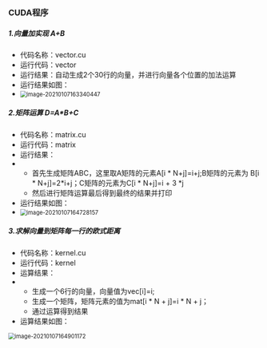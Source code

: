 

### CUDA程序

##### 1.向量加实现 A+B

+ 代码名称：vector.cu
+ 运行代码：vector
+ 运行结果：自动生成2个30行的向量，并进行向量各个位置的加法运算
+ 运行结果如图：
+ <img src="C:\Users\12590\AppData\Roaming\Typora\typora-user-images\image-20210107163340447.png" alt="image-20210107163340447" style="zoom:80%;" />



##### 2.矩阵运算 D=A*B+C

+ 代码名称：matrix.cu
+ 运行代码：matrix
+ 运行结果：
+ + 首先生成矩阵ABC，这里取A矩阵的元素A[i * N+j]=i+j;B矩阵的元素为 B[i * N+j]=2*i+j；C矩阵的元素为C[i * N+j]=i + 3 *j
  + 然后进行矩阵运算最后得到最终的结果并打印
+ 运行结果如图：
+ <img src="C:\Users\12590\AppData\Roaming\Typora\typora-user-images\image-20210107164728157.png" alt="image-20210107164728157" style="zoom:80%;" />



##### 3.求解向量到矩阵每一行的欧式距离

+ 代码名称：kernel.cu
+ 运行代码：kernel
+ 运算结果：
+ + 生成一个6行的向量，向量值为vec[i]=i;
  + 生成一个矩阵，矩阵元素的值为mat[i * N + j]=i * N + j；
  + 通过运算得到结果
+ 运算结果如图：

<img src="C:\Users\12590\AppData\Roaming\Typora\typora-user-images\image-20210107164901172.png" alt="image-20210107164901172" style="zoom:80%;" />